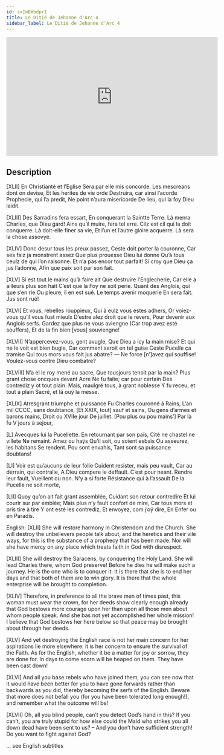 ```yaml
---
id: sxImBXbdprI
title: Le Ditié de Jehanne d'Arc 4
sidebar_label: Le Ditié de Jehanne d'Arc 4
---
```


<iframe
  width="560"
  height="315"
  src="https://www.youtube.com/embed/sxImBXbdprI"
  title="YouTube video player"
  frameborder="0"
  allow="accelerometer; autoplay; clipboard-write; encrypted-media; gyroscope; picture-in-picture; web-share"
  referrerpolicy="strict-origin-when-cross-origin"
  allowfullscreen
></iframe>

## Description

[XLII]
En Christianté et l’Eglise
Sera par elle mis concorde.
Les mescreans dont on devise,
Et les herites de vie orde
Destruira, car ainsi l’acorde
Prophecie, qui l’a predit,
Ne point n’aura misericorde
De lieu, qui la foy Dieu laidit.

[XLIII]
Des Sarradins fera essart,
En conquerant la Saintte Terre.
Là menra Charles, que Dieu gard!
Ains qu’il muire, fera tel erre.
Cilz est cil qui la doit conquerre.
Là doit-elle finer sa vie,
Et l’un et l’autre gloire acquerre.
Là sera la chose assovye.

[XLIV]
Donc desur tous les preux passez,
Ceste doit porter la couronne,
Car ses faiz ja monstrent assez
Que plus prouesse Dieu lui donne
Qu’à tous ceulz de qui l’on raisonne.
Et n’a pas encor tout parfait!
Si croy que Dieu ça jus l’adonne,
Afin que paix soit par son fait.

[XLV]
Si est tout le mains qu’à faire ait
Que destruire l’Englecherie,
Car elle a ailleurs plus son hait
C’est que la Foy ne soit perie.
Quant des Anglois, qui que s’en rie
Ou pleure, il en est sué.
Le temps avenir moquerie
En sera fait. Jus sont rué!

[XLVI]
Et vous, rebelles rouppieux,
Qui à eulz vous estes adhers,
Or voiez-vous qu’il vous fust mieulx
D’estre alez droit que le revers,
Pour devenir aux Anglois serfs.
Gardez que plus ne vous aviengne
(Car trop avez esté souffers),
Et de la fin bien [vous] souviengne!

[XLVII]
N’appercevez-vous, gent avugle,
Que Dieu a icy la main mise?
Et qui ne le voit est bien bugle,
Car comment seroit en tel guise
Ceste Pucelle ça tramise
Qui tous mors vous fait jus abatre?
— Ne force [n’]avez qui souffise!
Voulez-vous contre Dieu combatre?

[XLVIII]
N’a el le roy mené au sacre,
Que tousjours tenoit par la main?
Plus grant chose oncques devant Acre
Ne fu faite; car pour certain
Des contrediz y ot tout plain.
Mais, maulgré tous, à grant noblesse
Y fu receu, et tout à plain
Sacré, et là ouÿ la messe.

[XLIX]
Atresgrant triumphe et puissance
Fu Charles couronné à Rains,
L’an mil CCCC, sans doubtance,
[Et XXIX, tout] sauf et sains,
Ou gens d’armes et barons mains,
Droit ou XVIIe jour
De juillet. [Pou plus ou pou mains’]
Par là fu V jours à sejour,

[L]
Avecques lui la Pucellette.
En retournant par son païs,
Cité ne chastel ne villete
Ne remaint. Amez ou haÿs
Qu’il soit, ou soient esbaïs
Ou asseurez, les habitans
Se rendent. Pou sont envahis,
Tant sont sa puissance doubtans!

[LI]
Voir est qu’aucuns de leur folie
Cuident resister, mais peu vault,
Car au derrain, qui contralie,
A Dieu compere le deffault.
C’est pour neant. Rendre leur fault,
Vueillent ou non. N’y a si forte
Résistance qui à l’assault
De la Pucelle ne soit morte,

[LII]
Quoy qu’on ait fait grant assemblée,
Cuidant son retour contredire
Et lui courir sur par emblée;
Mais plus n’y fault confort de mire,
Car tous mors et pris tire à tire
Y ont esté les contrediz,
Et envoyez, com j’oÿ dire,
En Enfer ou en Paradis.

English:
[XLII]
She will restore harmony in Christendom and the Church.
She will destroy the unbelievers people talk about, and
the heretics and their vile ways, for this is the substance
of a prophecy that has been made. Nor will she have
mercy on any place which treats faith in God with
disrespect.

[XLIII]
She will destroy the Saracens, by conquering the Holy
Land. She will lead Charles there, whom God preserve!
Before he dies he will make such a journey. He is the
one who is to conquer it. It is there that she is to
end her days and that both of them are to win glory.
It is there that the whole enterprise will be brought to
completion.

[XLIV]
Therefore, in preference to all the brave men of times
past, this woman must wear the crown, for her deeds
show clearly enough already that God bestows more
courage upon her than upon all those men about whom
people speak. And she bas not yet accomplished her
whole mission! I believe that God bestows her here
below so that peace may be brought about through her
deeds.

[XLV]
And yet destroying the English race is not her main
concern for her aspirations lie more elsewhere: it is
her concern to ensure the survival of the Faith. As
for the English, whether it be a matter for joy or sorrow,
they are done for. In days to come scorn will be heaped
on them. They have been cast down!

[XLVI]
And all you base rebels who have joined them, you can
see now that it would have been better for you to have
gone forwards rather than backwards as you did, thereby
becoming the serfs of the English. Beware that more
does not befall you (for you have been tolerated long
enough!), and remember what the outcome will be!

[XLVII]
Oh, all you blind people, can’t you detect God’s hand
in this? If you can’t, you are truly stupid for how else
could the Maid who strikes you all down dead have
been sent to us? – And you don’t have sufficient
strength! Do you want to fight against God?

... see English subtitles
